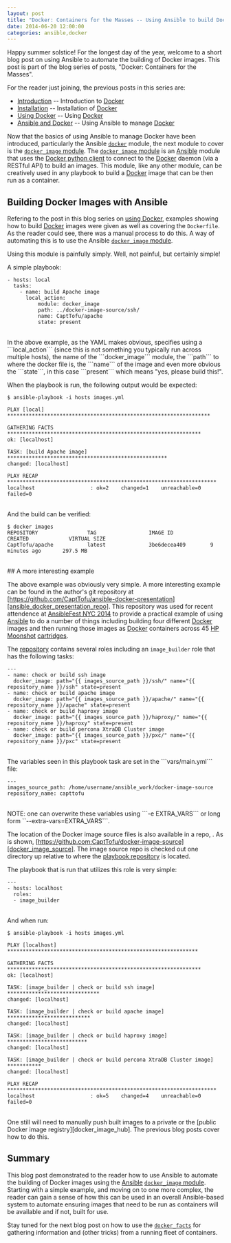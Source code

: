 ```yaml
---
layout: post
title: "Docker: Containers for the Masses -- Using Ansible to build Docker images"
date: 2014-06-20 12:00:00
categories: ansible,docker
---
```


Happy summer solstice! For the longest day of the year, welcome to a short blog post on using Ansible to automate the building of Docker images. This post is part of the blog series of posts, "Docker: Containers for the Masses".

For the reader just joining, the previous posts in this series are:

- [Introduction][docker_intro_blog] -- Introduction to [Docker][Docker]
- [Installation][docker_install_blog] -- Installation of [Docker][Docker]
- [Using Docker][docker_using_blog] -- Using [Docker][Docker]
- [Ansible and Docker][docker_ansible_blog] -- Using Ansible to manage [Docker][Docker]

Now that the basics of using Ansible to manage Docker have been introduced, particularly the Ansible [```docker```][ansible_docker_module] module, the next module to cover is the [```docker_image``` module][ansible_docker_image_module]. The [```docker_image``` module][ansible_docker_image_module] is an [Ansible][Ansible] module that uses the [Docker python client][docker-py] to connect to the [Docker][Docker] daemon (via a RESTful API) to build an images. This module, like any other module, can be creatively used in any playbook to build a [Docker][Docker] image that can be then run as a container.

## Building Docker Images with Ansible

Refering to the post in this blog series on [using Docker][docker_using_blog], examples showing how to build [Docker][Docker] images were given as well as covering the ```Dockerfile```. As the reader could see, there was a manual process to do this. A way of automating this is to use the Ansible [```docker_image``` module][ansible_docker_image_module].

Using this module is painfully simply. Well, not painful, but certainly simple!

A simple playbook:

    - hosts: local
      tasks:
        - name: build Apache image
          local_action:
              module: docker_image
              path: ../docker-image-source/ssh/
              name: CaptTofu/apache
              state: present

<br />
In the above example, as the YAML makes obvious, specifies using a ```local_action``` (since this is not something you typically run across multiple hosts), the name of the ```docker_image``` module, the ```path``` to where the docker file is, the ```name``` of the image and even more obvious the ```state```, in this case ```present``` which means "yes, please build this!". 

When the playbook is run, the following output would be expected:

    $ ansible-playbook -i hosts images.yml

    PLAY [local] ******************************************************************

    GATHERING FACTS ***************************************************************
    ok: [localhost]

    TASK: [build Apache image] ****************************************************
    changed: [localhost]

    PLAY RECAP ********************************************************************
    localhost                  : ok=2    changed=1    unreachable=0    failed=0

<br />
And the build can be verified:

    $ docker images
    REPOSITORY                TAG                 IMAGE ID            CREATED             VIRTUAL SIZE
    CaptTofu/apache           latest              3be6decea409        9 minutes ago       297.5 MB

<br />
## A more interesting example

The above example was obviously very simple. A more interesting example can be found in the author's git repository at [https://github.com/CaptTofu/ansible-docker-presentation][ansible_docker_presentation_repo]. This repository was used for recent attendence at [AnsibleFest NYC 2014][AnsibleFest] to provide a practical example of using [Ansible][Ansible] to do a number of things including building four different [Docker][Docker] images and then running those images as [Docker][Docker] containers across 45 [HP Moonshot][moonshot] [cartridges][moonshot_cartridge].

The [repository][ansible_docker_presentation_repo] contains several roles including an ```image_builder``` role that has the following tasks:

    ---
    - name: check or build ssh image
      docker_image: path="{{ images_source_path }}/ssh/" name="{{ repository_name }}/ssh" state=present
    - name: check or build apache image
      docker_image: path="{{ images_source_path }}/apache/" name="{{ repository_name }}/apache" state=present
    - name: check or build haproxy image
      docker_image: path="{{ images_source_path }}/haproxy/" name="{{ repository_name }}/haproxy" state=present
    - name: check or build percona XtraDB Cluster image
      docker_image: path="{{ images_source_path }}/pxc/" name="{{ repository_name }}/pxc" state=present

<br />
The variables seen in this playbook task are set in the ```vars/main.yml``` file:

    ---
    images_source_path: /home/username/ansible_work/docker-image-source
    repository_name: capttofu

<br />
NOTE: one can overwrite these variables using ```-e EXTRA_VARS``` or long form ``--extra-vars=EXTRA_VARS```.

The location of the Docker image source files is also available in a repo, . As is shown, [https://github.com:CaptTofu/docker-image-source][docker_image_source]. The image source repo is checked out one directory up relative to where the [playbook repository][ansible_docker_presentation_repo] is located.

The playbook that is run that utilizes this role is very simple:

    ---
    - hosts: localhost
      roles:
      - image_builder

<br />
And when run:

    $ ansible-playbook -i hosts images.yml

    PLAY [localhost] **************************************************************

    GATHERING FACTS ***************************************************************
    ok: [localhost]

    TASK: [image_builder | check or build ssh image] ******************************
    changed: [localhost]

    TASK: [image_builder | check or build apache image] ***************************
    changed: [localhost]

    TASK: [image_builder | check or build haproxy image] **************************
    changed: [localhost]

    TASK: [image_builder | check or build percona XtraDB Cluster image] ***********
    changed: [localhost]

    PLAY RECAP ********************************************************************
    localhost                  : ok=5    changed=4    unreachable=0    failed=0

<br />
One still will need to manually push built images to a private or the [public Docker image registry][docker_image_hub]. The previous blog posts cover how to do this.

## Summary

This blog post demonstrated to the reader how to use Ansible to automate the building of Docker images using the [Ansible][Ansible] [```docker_image``` module][ansible_docker_image_module]. Starting with a simple example, and moving on to one more complex, the reader can gain a sense of how this can be used in an overall Ansible-based system to automate ensuring images that need to be run as containers will be available and if not, built for use. 

Stay tuned for the next blog post on how to use the [```docker_facts```][ansible_docker_facts_module] for gathering information and (other tricks) from a running fleet of containers.


[Docker]: http://docker.io
[Ansible]: http://www.ansible.com/home
[ansible_dynamic_inventory]: http://docs.ansible.com/intro_dynamic_inventory.html#dynamic-inventory
[ansible_example_repository]: https://github.com/ansible/ansible-examples
[ansible_documentation]: http://docs.ansible.com/
[ansible_apt_module]: http://docs.ansible.com/apt_module.html
[ansible_docker_module]: http://docs.ansible.com/docker_module.html
[ansible_docker_image_module]: http://docs.ansible.com/docker_image_module.html 
[ansible_docker_facts_module]: https://github.com/CaptTofu/ansible/tree/docker_facts
[ansible_docker_dynamic_inventory]: https://github.com/ansible/ansible/blob/devel/plugins/inventory/docker.py
[docker-py]: https://github.com/dotcloud/docker-py
[docker_intro_blog]: http://patg.net/containers,virtualization,docker/2014/06/05/docker-intro/
[docker_install_blog]: http://patg.net/containers,virtualization,docker/2014/06/09/docker-install/
[docker_using_blog]: http://patg.net/containers,virtualization,docker/2014/06/10/using-docker/
[ansible_playbooks]: http://docs.ansible.com/playbooks.html
[ansible_example_playbook_repository]: https://github.com/ansible/ansible-examples
[docker_cli]: https://docs.docker.com/reference/commandline/cli/
[AnsibleFest]: http://www.marketwired.com/press-release/speakers-from-twitter-google-twilio-edx-rackspace-headline-ansiblefest-nyc-2014-1902858.htm
[ansible_docker_presentation]: http://www.slideshare.net/PatrickGalbraith/docker-ansible-34909080
[ansible_docker_presentation_repo]: https://github.com/CaptTofu/ansible-docker-presentation
[moonshot]: http://h17007.www1.hp.com/us/en/enterprise/servers/products/moonshot/index.aspx#.U0gU2PldXJh?jumpid=ps_r163&k_clickid=AMS|112|61913|169782eb-9c7a-df89-4afe-0000588f5dc0
[moonshot_cartridge]: http://www8.hp.com/us/en/products/proliant-servers/product-detail.html?oid=5375897#!tab=features
[docker_image_source]: https://github.com/CaptTofu/docker-image-source
[docker_ansible_blog]: http://patg.net/ansible,docker/2014/06/18/ansible-docker/
[docker_image_hub]: https://registry.hub.docker.com/
